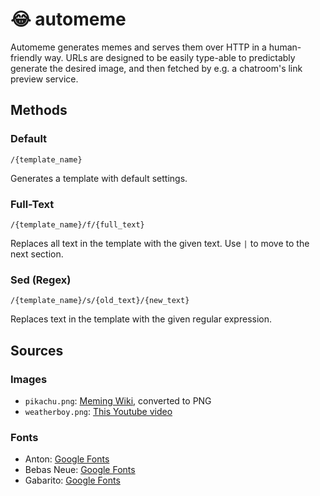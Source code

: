 # 😂 automeme

Automeme generates memes and serves them over HTTP in a human-friendly way. URLs are designed to be easily type-able to predictably generate the desired image, and then fetched by e.g. a chatroom's link preview service.

## Methods

### Default

`/{template_name}`

Generates a template with default settings.

### Full-Text

`/{template_name}/f/{full_text}`

Replaces all text in the template with the given text. Use `|` to move to the next section.

### Sed (Regex)

`/{template_name}/s/{old_text}/{new_text}`

Replaces text in the template with the given regular expression.

## Sources

### Images

- `pikachu.png`: [Meming Wiki](https://en.meming.world/wiki/Surprised_Pikachu), converted to PNG
- `weatherboy.png`: [This Youtube video](https://youtu.be/py44k46RR_0)

### Fonts

- Anton: [Google Fonts](https://fonts.google.com/specimen/Anton)
- Bebas Neue: [Google Fonts](https://fonts.google.com/specimen/Bebas+Neue)
- Gabarito: [Google Fonts](https://fonts.google.com/specimen/Gabarito)
